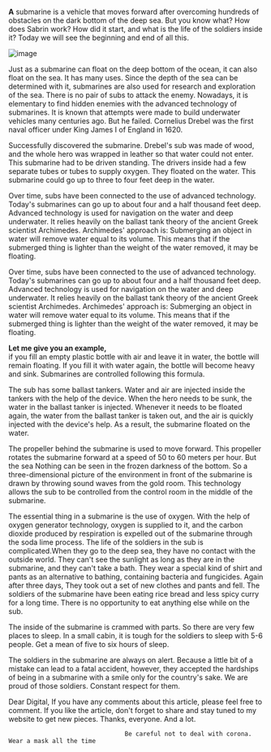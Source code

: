 **A** submarine is a vehicle that moves forward after overcoming hundreds of obstacles on the dark bottom of the deep sea. But you know what? How does Sabrin work? How did it start, and what is the life of the soldiers inside it? Today we will see the beginning and end of all this.




![image](https://drive.google.com/uc?export=view&id=1kb2x_IZpu_0oDV3_jaYNHLruHfT-KHvr)







Just as a submarine can float on the deep bottom of the ocean, it can also float on the sea. It has many uses. Since the depth of the sea can be determined with it, submarines are also used for research and exploration of the sea. There is no pair of subs to attack the enemy. Nowadays, it is elementary to find hidden enemies with the advanced technology of submarines. It is known that attempts were made to build underwater vehicles many centuries ago. But he failed. Cornelius Drebel was the first naval officer under King James I of England in 1620.



Successfully discovered the submarine. Drebel's sub was made of wood, and the whole hero was wrapped in leather so that water could not enter. This submarine had to be driven standing. The drivers inside had a few separate tubes or tubes to supply oxygen. They floated on the water. This submarine could go up to three to four feet deep in the water.


 Over time, subs have been connected to the use of advanced technology. Today's submarines can go up to about four and a half thousand feet deep. Advanced technology is used for navigation on the water and deep underwater. It relies heavily on the ballast tank theory of the ancient Greek scientist Archimedes. Archimedes' approach is: Submerging an object in water will remove water equal to its volume. This means that if the submerged thing is lighter than the weight of the water removed, it may be floating. 
 
 
  Over time, subs have been connected to the use of advanced technology. Today's submarines can go up to about four and a half thousand feet deep. Advanced technology is used for navigation on the water and deep underwater. It relies heavily on the ballast tank theory of the ancient Greek scientist Archimedes. Archimedes' approach is: Submerging an object in water will remove water equal to its volume. This means that if the submerged thing is lighter than the weight of the water removed, it may be floating. 
  
  
  
  
  
  
  
  **Let me give you an example,**
  <br>if you fill an empty plastic bottle with air and leave it in water, the bottle will remain floating. If you fill it with water again, the bottle will become heavy and sink. Submarines are controlled following this formula. 
  
  
  The sub has some ballast tankers. Water and air are injected inside the tankers with the help of the device. When the hero needs to be sunk, the water in the ballast tanker is injected. Whenever it needs to be floated again, the water from the ballast tanker is taken out, and the air is quickly injected with the device's help. As a result, the submarine floated on the water.
  
  
   The propeller behind the submarine is used to move forward. This propeller rotates the submarine forward at a speed of 50 to 60 meters per hour. But the sea Nothing can be seen in the frozen darkness of the bottom. So a three-dimensional picture of the environment in front of the submarine is drawn by throwing sound waves from the gold room. This technology allows the sub to be controlled from the control room in the middle of the submarine.
   
   
   The essential thing in a submarine is the use of oxygen. With the help of oxygen generator technology, oxygen is supplied to it, and the carbon dioxide produced by respiration is expelled out of the submarine through the soda lime process. The life of the soldiers in the sub is complicated.When they go to the deep sea, they have no contact with the outside world. They can't see the sunlight as long as they are in the submarine, and they can't take a bath. They wear a special kind of shirt and pants as an alternative to bathing, containing bacteria and fungicides. Again after three days, They took out a set of new clothes and pants and fell. The soldiers of the submarine have been eating rice bread and less spicy curry for a long time. There is no opportunity to eat anything else while on the sub.
   
   
   The inside of the submarine is crammed with parts. So there are very few places to sleep. In a small cabin, it is tough for the soldiers to sleep with 5-6 people. Get a mean of five to six hours of sleep.
   
   
   The soldiers in the submarine are always on alert. Because a little bit of a mistake can lead to a fatal accident, however, they accepted the hardships of being in a submarine with a smile only for the country's sake. We are proud of those soldiers. Constant respect for them.
   
  
   Dear Digital, If you have any comments about this article, please feel free to comment. If you like the article, don't forget to share and stay tuned to my website to get new pieces. Thanks, everyone. And a lot.
   
   
   
                                    Be careful not to deal with corona. Wear a mask all the time
                                    
                                    
